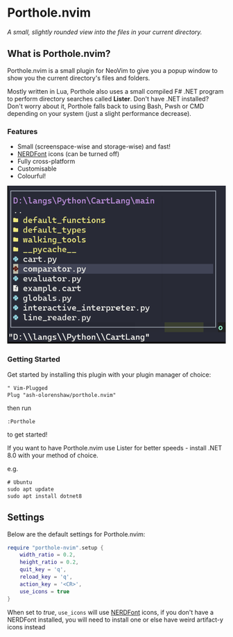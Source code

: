# Porthole.nvim

_A small, slightly rounded view into the files in your current directory._

## What is Porthole.nvim?

Porthole.nvim is a small plugin for NeoVim to give you a popup window to show you the current directory's files and folders.

Mostly written in Lua, Porthole also uses a small compiled F# .NET program to perform directory searches called **Lister**. Don't have .NET installed? 
Don't worry about it, Porthole falls back to using Bash, Pwsh or CMD depending on your system (just a slight performance decrease).

### Features 
 - Small (screenspace-wise and storage-wise) and fast!
 - [NERDFont](https://github.com/ryanoasis/nerd-fonts) icons (can be turned off)
 - Fully cross-platform
 - Customisable
 - Colourful!

![Porthole.nvim in action](/Screenshots/main.png?raw=true "Porthole.nvim")

### Getting Started

Get started by installing this plugin with your plugin manager of choice:

```Vim
" Vim-Plugged
Plug "ash-olorenshaw/porthole.nvim"
```

then run
```Vim
:Porthole
```
to get started!

If you want to have Porthole.nvim use Lister for better speeds - install .NET 8.0 with your method of choice.

e.g.
```nu-script
# Ubuntu
sudo apt update
sudo apt install dotnet8
```

## Settings

Below are the default settings for Porthole.nvim:
```lua
require "porthole-nvim".setup {
	width_ratio = 0.2,
	height_ratio = 0.2,
	quit_key = 'q',
	reload_key = 'q',
	action_key = '<CR>',
	use_icons = true
}
```

When set to *true*, `use_icons` will use [NERDFont](https://github.com/ryanoasis/nerd-fonts) icons, if you don't have a NERDFont installed, 
you will need to install one or else have weird artifact-y icons instead
